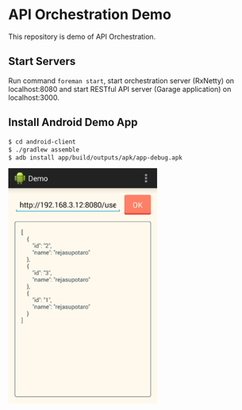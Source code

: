 # API Orchestration Demo

This repository is demo of API Orchestration.

## Start Servers

Run command `foreman start`, start orchestration server (RxNetty) on localhost:8080 and start RESTful API server (Garage application) on localhost:3000.

## Install Android Demo App

```
$ cd android-client
$ ./gradlew assemble
$ adb install app/build/outputs/apk/app-debug.apk
```

<img src="images/android-client.png" width="300px">
